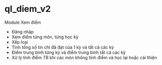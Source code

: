 # ql_diem_v2
Module Xem điểm
+ Đăng nhập		
+ Xem điểm từng môn, từng học kỳ
+ Xếp loại
+ Tính tổng số tín chỉ đã đạt của 1 kỳ và tất cả các kỳ
+ Điểm trung bình từng kỳ và điểm trung bình tất cả các kỳ
+ Xử lý tính điểm TB khi các môn không tính điểm và học lại hoặc cải thiện 
